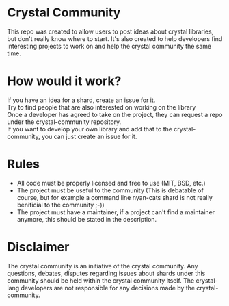# Crystal Community

This repo was created to allow users to post ideas about crystal libraries, but don't really know where to start.
It's also created to help developers find interesting projects to work on and help the crystal community the same time.

# How would it work?

If you have an idea for a shard, create an issue for it.  
Try to find people that are also interested on working on the library  
Once a developer has agreed to take on the project, they can request a repo under the crystal-community repository.  
If you want to develop your own library and add that to the crystal-community, you can just create an issue for it.  

# Rules

- All code must be properly licensed and free to use (MIT, BSD, etc.)
- The project must be useful to the community (This is debatable of course, but for example a command line nyan-cats shard is not really benificial to the community ;-))
- The project must have a maintainer, if a project can't find a maintainer anymore, this should be stated in the description.

# Disclaimer

The crystal community is an initiative of the crystal community. Any questions, debates, disputes regarding issues about shards under this community should be held within the crystal community itself. The crystal-lang developers are not responsible for any decisions made by the crystal-community.
